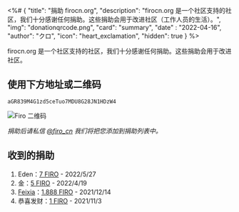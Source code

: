 <%# {
  "title": "捐助 firocn.org",
  "description": "firocn.org 是一个社区支持的社区，我们十分感谢任何捐助。这些捐助会用于改进社区（工作人员的生活）。",
  "img": "donationqrcode.png",
  "card": "summary",
  "date" : "2022-04-16",
  "author": "クロ",
  "icon": "heart_exclamation",
  "hidden": true
} %>

firocn.org 是一个社区支持的社区，我们十分感谢任何捐助。这些捐助会用于改进社区。

## 使用下方地址或二维码

`aGR839M4G1zd5ceTuo7MDU8G28JN1HDzW4`

<div><a id="button_copyaddress" class="button" href="javascript: copyAddress()" target="_self">复制</a></div>

<noscript>
  <style>
    #button_copyaddress {
      display: none;
    }
  </style>
</noscript>

<script>
function copyAddress() {
  const button = document.querySelector('#button_copyaddress')
  const input = document.createElement('input')
  input.value = 'aGR839M4G1zd5ceTuo7MDU8G28JN1HDzW4'
  input.style.position = 'absolute'
  input.style.opacity = 0
  document.body.appendChild(input)
  input.select()
  document.execCommand('copy')
  input.remove()
  button.innerHTML = '已复制'
  button.classList.add('disabled')
  setTimeout(() => {
    button.innerHTML = '复制'
    button.classList.remove('disabled')
  }, 3000)
}
</script>

![Firo 二维码](donationqrcode.png)

*捐助后请私信 [@firo_cn](https://twitter.com/firo_cn) 我们将把您添加到捐助列表中。*

## 收到的捐助

1. Eden：[7 FIRO](https://explorer.firo.org/tx/c17e4bb16456144e091a864da99a34fc2dc33385d7e841a3a7402836fac0b4bc) - 2022/5/27
1. 金：[5 FIRO](https://explorer.firo.org/tx/e5a84caf7400e80c7e0188213bec9c89558fe4f05631e48122011114a0a21e05) - 2022/4/19
1. [Feixia](https://twitter.com/zqj0754)：[1.888 FIRO](https://explorer.firo.org/tx/0f2294362e42a6a9b64bb4a7b9142647b2378ce48f123cfee30a4f306fe6c646) - 2021/12/14
1. 恭喜发财：[1 FIRO](https://explorer.firo.org/tx/e841f63282b7c5074f548fdb8455e90494ff21a01244b80978e4a06e05c8410f) - 2021/11/3
